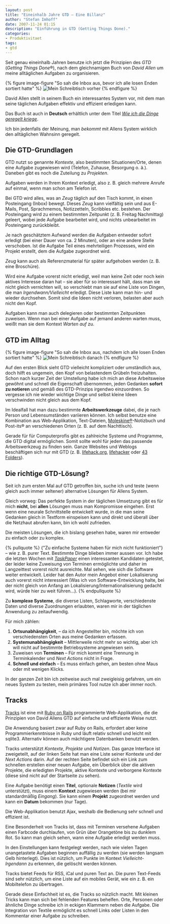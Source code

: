 ```yaml
---
layout: post
title: "Eineinhalb Jahre GTD – Eine Billanz"
author: "Stefan Imhoff"
date: 2007-11-24 01:15
description: "Einführung in GTD (Getting Things Done)."
categories:
- Produktivitaet
tags:
- gtd
---
```


Seit genau eineinhalb Jahren benutze ich jetzt die Prinzipien des *GTD* (<em>Getting Things Done</em>®), nach dem gleichnamigen Buch von *David Allen* um meine alltäglichen Aufgaben zu organisieren.

{% figure image-figure "So sah die Inbox aus, bevor ich alle losen Enden sortiert hatte" %}
<img src="{{ site.url }}/assets/images/artikel/gtd-vorher.jpg" alt="Mein Schreibtisch vorher" title="So sah die Inbox aus, bevor ich alle losen Enden sortiert hatte">
{% endfigure %}

David Allen stellt in seinem Buch ein interessantes System vor, mit dem man seine täglichen Aufgaben effektiv und effizient erledigen kann.

Das Buch ist auch in **Deutsch** erhältlich unter dem Titel <cite>[Wie ich die Dinge geregelt kriege](http://www.amazon.de/gp/product/3492240607/ref=as_li_ss_tl?ie=UTF8&camp=1638&creative=19454&creativeASIN=3492240607&linkCode=as2&tag=kogakurede-21)</cite>.

Ich bin jedenfalls der Meinung, man *bekommt* mit Allens System wirklich den alltäglichen Wahnsinn geregelt.

## Die GTD-Grundlagen

GTD nutzt so genannte *Kontexte*, also bestimmten Situationen/Orte, denen eine Aufgabe zugewiesen wird (Telefon, Zuhause, Besorgung o. ä.). Daneben gibt es noch die Zuteilung zu *Projekten*.

Aufgaben werden in Ihrem Kontext erledigt, also z. B. gleich mehrere Anrufe auf einmal, wenn man schon am Telefon ist.

Bei GTD wird alles, was an *Zeug* täglich auf den Tisch kommt, in einen Posteingang (Inbox) bewegt. Dieses *Zeug* kann vielfältig sein und aus E-Mails, Post, Sprachmemos, Notizzetteln, Scribbles etc. bestehen. Der Posteingang wird zu einem bestimmten Zeitpunkt (z. B. Freitag Nachmittag) geleert, wobei jede Aufgabe bearbeitet wird, und nichts unbearbeitet im Posteingang zurückbleibt.

Je nach geschätztem Aufwand werden die Aufgaben entweder sofort erledigt (bei einer Dauer von ca. 2 Minuten), oder an eine andere Stelle verschoben. Ist die Aufgabe Teil eines mehrteiligen Prozesses, wird ein Projekt erstellt, dem die Aufgabe zugeordnet wird.

*Zeug* kann auch als Referenzmaterial für später aufgehoben werden (z. B. eine Broschüre).

Wird eine Aufgabe vorerst nicht erledigt, weil man keine Zeit oder noch kein aktives Interesse daran hat – sie aber für so interessant hält, dass man sie nicht gleich vernichten will, so verschiebt man sie auf eine Liste von Dingen, die man *Irgendwann/Vielleicht* erledigt. Diese Liste kann man hin- und wieder durchsehen. Somit sind die Ideen nicht verloren, belasten aber auch nicht den Kopf.

Aufgaben kann man auch delegieren oder bestimmten Zeitpunkten zuweisen. Wenn man bei einer Aufgabe auf jemand anderen warten muss, weißt man sie dem Kontext *Warten auf* zu.

## GTD im Alltag

{% figure image-figure "So sah die Inbox aus, nachdem ich alle losen Enden sortiert hatte" %}
<img src="{{ site.url }}/assets/images/artikel/gtd-nachher.jpg" alt="Mein Schreibtisch danach" title="So sah die Inbox aus, nachdem ich alle losen Enden sortiert hatte" />
{% endfigure %}

Auf den ersten Blick sieht GTD vielleicht kompliziert oder umständlich aus, doch hilft es ungemein, den Kopf von belastendem Grübeln freizuhalten.
Schon nach kurzer Zeit der Umstellung habe ich mich an diese Arbeitsweise gewöhnt und schnell die Eigenschaft übernommen, jeden Gedanken **sofort zu notieren** und gemäß des GTD-Prinzips irgendwo einzuordnen. So vergesse ich nie wieder wichtige Dinge und selbst kleine Ideen verschwinden nicht gleich aus dem Kopf.

Im Idealfall hat man dazu bestimmte **Arbeitswerkzeuge** dabei, die je nach Person und Lebensumständen variieren können. Ich selbst benutze eine Kombination aus Web-Applikation, Text-Dateien, [Moleskine®](http://www.moleskine.com/de/)-Notizbuch und Post-its® an verschiedenen Orten (z. B. auf dem Nachttisch).

Gerade für für Computerprofis gibt es zahlreiche Systeme und Programme, die GTD digital ermöglichen. Somit sollte wohl für jeden das passende Arbeitswerkzeug zu finden sein. Ganze Websites und Weblogs beschäftigen sich nur mit GTD (z. B. [lifehack.org](http://www.lifehack.org/ "lifehack.org: Productivity, Getting Things Done and Lifehacks Blog"), [lifehacker](http://lifehacker.com/ "Lifehacker, tips and downloads for getting things done") oder [43 Folders](http://www.43folders.com/ "43 Folders")).

## Die richtige GTD-Lösung?

Seit ich zum ersten Mal auf GTD getroffen bin, suche ich und teste (wenn gleich auch immer seltener) alternative Lösungen für Allens System.

Gleich vorweg: Das perfekte System in der täglichen Umsetzung gibt es für mich **nicht**, bei **allen** Lösungen muss man Kompromisse eingehen. Erst wenn  eine neurale Schnittstelle entwickelt wurde, in die man seine Gedanken gleich in Textform einspeisen kann und direkt und überall über die Netzhaut abrufen kann, bin ich wohl zufrieden.

Die meisten Lösungen, die ich bislang gesehen habe, waren mir entweder zu einfach oder zu komplex.

{% pullquote %}
{"Zu einfache Systeme haben für mich nicht funktioniert"} – wie z. B. purer Text. Bestimmte Dinge blieben immer aussen vor. Ich habe die letzten Wochen mit [*TaskPaper*](http://www.hogbaysoftware.com/products/taskpaper) einen interessanten Kandidaten getestet, der leider keine Zuweisung von Terminen ermöglichte und daher im Langzeittest vorerst nicht ausreichte. Mal sehen, wie sich die Software weiter entwickelt. Leider hat den Autor mein Angebot einer Lokalisierung auch vorerst nicht interessiert (Was ich von Software-Entwicklung halte, bei der nicht gleich von Anfang an Lokalisierung/Internationalisierung gedacht wird, würde hier zu weit führen…).
{% endpullquote %}

Zu **komplexe Systeme**, die diverse Listen, Schlagworte, verschiedenste Daten und diverse Zuordnungen erlaubten, waren mir in der täglichen Anwendung zu zeitaufwendig.

Für mich zählen:

1. **Ortsunabhängigkeit**, – da ich Angestellter bin, möchte ich von verschiedensten Orten aus meine Gedanken erfassen.
2. **Systemunabhängigkeit** – Mittlerweile nicht mehr so wichtig, aber ich will nicht auf bestimmte Betriebsysteme angewiesen sein.
3. Zuweisen von **Terminen** – Für mich kommt eine Trennung in Terminkalender und *Next Actions* nicht in Frage.
4. **Schnell und einfach** – Es muss einfach gehen, am besten ohne Maus oder mit wenigen Klicks.

In der ganzen Zeit bin ich zeitweise auch mal zweigleisig gefahren, um ein neues System zu testen, mein primäres Tool nutze ich aber immer noch.

## Tracks

[Tracks](http://getontracks.org/) ist eine mit [Ruby on Rails](http://rubyonrails.org/ "Ruby on Rails") programmierte Web-Applikation, die die Prinzipien von David Allens GTD auf einfache und effiziente Weise nutzt.

Die Anwendung basiert zwar auf Ruby on Rails, erfordert aber keine Programmierkenntnisse in Ruby und läuft relativ schnell und leicht mit sqlite3. Alternativ können auch mächtigere Datenbanken benutzt werden.

Tracks unterstützt *Kontexte*, *Projekte* und *Notizen*. Das ganze Interface ist zweigeteilt, auf der linken Seite hat man eine Liste seiner Kontexte und der *Next Actions* darin. Auf der rechten Seite befindet sich ein Link zum schnellen erstellen einer neuen Aufgabe, ein Überblick über die aktiven Projekte, die erledigten Projekte, aktive Kontexte und verborgene Kontexte (diese sind nicht auf der Startseite zu sehen).

Eine Aufgabe benötigt einen **Titel**, optionale **Notizen** (<em>Textile</em> wird unterstützt), muss einem **Kontext** zugewiesen werden (bei mir standardmäßig *Eingang*). Sie kann einem **Projekt** zugeordnet werden und kann ein **Datum** bekommen (nur Tage).

Die Web-Applikation benutzt Ajax, weshalb die Bedienung sehr schnell und effizient ist.

Eine Besonderheit von Tracks ist, dass mit Terminen versehene Aufgaben einen Farbcode durchlaufen, von Grün über Orangetöne bis zu dunklem Rot. So kann man gleich sehen, wann eine Aufgabe erledigt werden muss.

In den Einstellungen kann festgelegt werden, nach wie vielen Tagen unangetastete Aufgaben beginnen auffällig zu werden (sie werden langsam Gelb hinterlegt). Dies ist nützlich, um Punkte im Kontext *Vielleicht-Irgendann* zu erkennen, die gelöscht werden können.

Tracks bietet Feeds für RSS, iCal und puren Text an. Die puren Text-Feeds sind sehr nützlich, um eine Liste auf ein mobiles Gerät, wie ein z. B. ein Mobiltelefon zu übertragen.

Gerade diese Einfachheit ist es, die Tracks so nützlich macht. Mit kleinen Tricks kann man sich bei fehlenden Features behelfen. Orte, Personen oder ähnliche Dinge schreibe ich in eckigen Klammern neben die Aufgabe. Die Integration von Textile ermöglicht es schnell Links oder Listen in den Kommentar einer Aufgabe zu schreiben.
